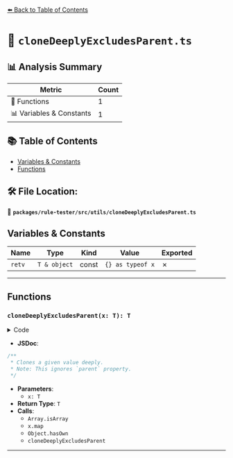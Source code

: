 [⬅️ Back to Table of Contents](../../../../index.md)

# 📄 `cloneDeeplyExcludesParent.ts`

## 📊 Analysis Summary

| Metric | Count |
|--------|-------|
| 🔧 Functions | 1 |
| 📊 Variables & Constants | 1 |

## 📚 Table of Contents

- [Variables & Constants](#variables-constants)
- [Functions](#functions)

## 🛠️ File Location:
📂 **`packages/rule-tester/src/utils/cloneDeeplyExcludesParent.ts`**

## Variables & Constants

| Name | Type | Kind | Value | Exported |
|------|------|------|-------|----------|
| `retv` | `T & object` | const | `{} as typeof x` | ✗ |


---

## Functions

### `cloneDeeplyExcludesParent(x: T): T`

<details><summary>Code</summary>

```ts
export function cloneDeeplyExcludesParent<T>(x: T): T {
  if (typeof x === 'object' && x != null) {
    if (Array.isArray(x)) {
      return x.map(cloneDeeplyExcludesParent) as T;
    }

    const retv = {} as typeof x;

    for (const key in x) {
      if (key !== 'parent' && Object.hasOwn(x, key)) {
        retv[key] = cloneDeeplyExcludesParent(x[key]);
      }
    }

    return retv;
  }

  return x;
}
```
</details>

- **JSDoc**:
```ts
/**
 * Clones a given value deeply.
 * Note: This ignores `parent` property.
 */
```

- **Parameters**:
  - `x: T`
- **Return Type**: `T`
- **Calls**:
  - `Array.isArray`
  - `x.map`
  - `Object.hasOwn`
  - `cloneDeeplyExcludesParent`

---